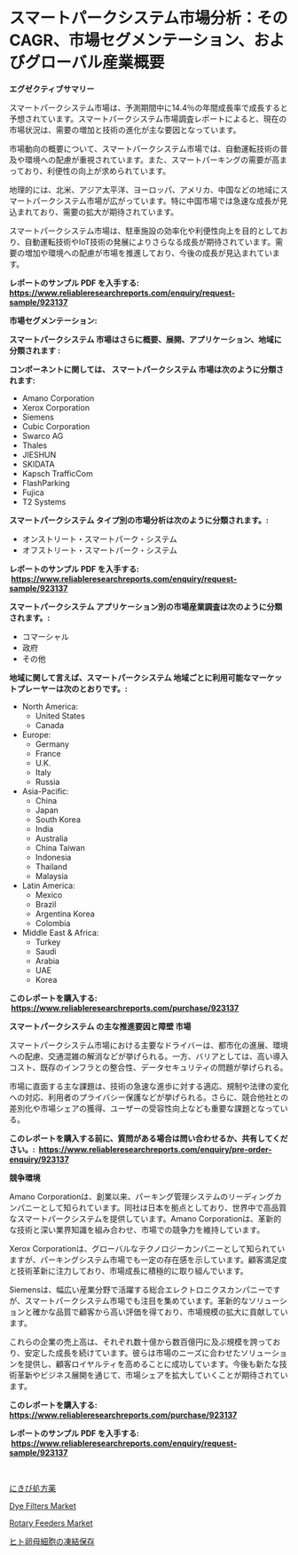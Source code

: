 <p><h1>スマートパークシステム市場分析：そのCAGR、市場セグメンテーション、およびグローバル産業概要</h1></p><p><strong>エグゼクティブサマリー</strong></p>
<p><p>スマートパークシステム市場は、予測期間中に14.4％の年間成長率で成長すると予想されています。スマートパークシステム市場調査レポートによると、現在の市場状況は、需要の増加と技術の進化が主な要因となっています。</p><p>市場動向の概要について、スマートパークシステム市場では、自動運転技術の普及や環境への配慮が重視されています。また、スマートパーキングの需要が高まっており、利便性の向上が求められています。</p><p>地理的には、北米、アジア太平洋、ヨーロッパ、アメリカ、中国などの地域にスマートパークシステム市場が広がっています。特に中国市場では急速な成長が見込まれており、需要の拡大が期待されています。</p><p>スマートパークシステム市場は、駐車施設の効率化や利便性向上を目的としており、自動運転技術やIoT技術の発展によりさらなる成長が期待されています。需要の増加や環境への配慮が市場を推進しており、今後の成長が見込まれています。</p></p>
<p><strong>レポートのサンプル PDF を入手する: <a href="https://www.reliableresearchreports.com/enquiry/request-sample/923137">https://www.reliableresearchreports.com/enquiry/request-sample/923137</a></strong></p>
<p><strong>市場セグメンテーション:</strong></p>
<p><strong> スマートパークシステム 市場はさらに概要、展開、アプリケーション、地域に分類されます :</strong></p>
<p><strong>コンポーネントに関しては、 スマートパークシステム 市場は次のように分類されます: &nbsp;</strong></p>
<p><ul><li>Amano Corporation</li><li>Xerox Corporation</li><li>Siemens</li><li>Cubic Corporation</li><li>Swarco AG</li><li>Thales</li><li>JIESHUN</li><li>SKIDATA</li><li>Kapsch TrafficCom</li><li>FlashParking</li><li>Fujica</li><li>T2 Systems</li></ul></p>
<p><strong> スマートパークシステム タイプ別の市場分析は次のように分類されます。:</strong></p>
<p><ul><li>オンストリート・スマートパーク・システム</li><li>オフストリート・スマートパーク・システム</li></ul></p>
<p><strong>レポートのサンプル PDF を入手する: &nbsp;<a href="https://www.reliableresearchreports.com/enquiry/request-sample/923137">https://www.reliableresearchreports.com/enquiry/request-sample/923137</a></strong></p>
<p><strong> スマートパークシステム アプリケーション別の市場産業調査は次のように分類されます。:</strong></p>
<p><ul><li>コマーシャル</li><li>政府</li><li>その他</li></ul></p>
<p><strong>地域に関して言えば、スマートパークシステム 地域ごとに利用可能なマーケットプレーヤーは次のとおりです。:</strong></p>
<p><ul>
    <li>
        North America:
        <ul>
            <li>United States</li>
            <li>Canada</li>
        </ul>
    </li>
    <li>
        Europe:
        <ul>
            <li>Germany</li>
            <li>France</li>
            <li>U.K.</li>
            <li>Italy</li>
            <li>Russia</li>
        </ul>
    </li>
    <li>
        Asia-Pacific:
        <ul>
            <li>China</li>
            <li>Japan</li>
            <li>South Korea</li>
            <li>India</li>
            <li>Australia</li>
            <li>China Taiwan</li>
            <li>Indonesia</li>
            <li>Thailand</li>
            <li>Malaysia</li>
        </ul>
    </li>
    <li>
        Latin America:
        <ul>
            <li>Mexico</li>
            <li>Brazil</li>
            <li>Argentina Korea</li>
            <li>Colombia</li>
        </ul>
    </li>
    <li>
        Middle East & Africa:
        <ul>
            <li>Turkey</li>
            <li>Saudi</li>
            <li>Arabia</li>
            <li>UAE</li>
            <li>Korea</li>
        </ul>
    </li>
    </ul></p>
<p><strong>このレポートを購入する: &nbsp;<a href="https://www.reliableresearchreports.com/purchase/923137">https://www.reliableresearchreports.com/purchase/923137</a></strong></p>
<p><strong>スマートパークシステム の主な推進要因と障壁 市場</strong></p>
<p><p>スマートパークシステム市場における主要なドライバーは、都市化の進展、環境への配慮、交通混雑の解消などが挙げられる。一方、バリアとしては、高い導入コスト、既存のインフラとの整合性、データセキュリティの問題が挙げられる。</p><p>市場に直面する主な課題は、技術の急速な進歩に対する適応、規制や法律の変化への対応、利用者のプライバシー保護などが挙げられる。さらに、競合他社との差別化や市場シェアの獲得、ユーザーの受容性向上なども重要な課題となっている。</p></p>
<p><strong>このレポートを購入する前に、質問がある場合は問い合わせるか、共有してください。:&nbsp; <a href="https://www.reliableresearchreports.com/enquiry/pre-order-enquiry/923137">https://www.reliableresearchreports.com/enquiry/pre-order-enquiry/923137</a></strong></p>
<p><strong>競争環境</strong></p>
<p><p>Amano Corporationは、創業以来、パーキング管理システムのリーディングカンパニーとして知られています。同社は日本を拠点としており、世界中で高品質なスマートパークシステムを提供しています。Amano Corporationは、革新的な技術と深い業界知識を組み合わせ、市場での競争力を維持しています。</p><p>Xerox Corporationは、グローバルなテクノロジーカンパニーとして知られていますが、パーキングシステム市場でも一定の存在感を示しています。顧客満足度と技術革新に注力しており、市場成長に積極的に取り組んでいます。</p><p>Siemensは、幅広い産業分野で活躍する総合エレクトロニクスカンパニーですが、スマートパークシステム市場でも注目を集めています。革新的なソリューションと確かな品質で顧客から高い評価を得ており、市場規模の拡大に貢献しています。</p><p>これらの企業の売上高は、それぞれ数十億から数百億円に及ぶ規模を誇っており、安定した成長を続けています。彼らは市場のニーズに合わせたソリューションを提供し、顧客ロイヤルティを高めることに成功しています。今後も新たな技術革新やビジネス展開を通じて、市場シェアを拡大していくことが期待されています。</p></p>
<p><strong>このレポートを購入する: &nbsp; <a href="https://www.reliableresearchreports.com/purchase/923137">https://www.reliableresearchreports.com/purchase/923137</a></strong></p>
<p><strong>レポートのサンプル PDF を入手する: &nbsp;<a href="https://www.reliableresearchreports.com/enquiry/request-sample/923137">https://www.reliableresearchreports.com/enquiry/request-sample/923137</a></strong><strong></strong></p>
<p>&nbsp;</p>
<p><p><a href="https://github.com/lababdou/Market-Research-Report-List-2/blob/main/5287457182698.md">にきび処方薬</a></p><p><a href="https://issuu.com/reportprime-2/docs/dye-filters-market-size-2030.pptx">Dye Filters Market</a></p><p><a href="https://issuu.com/reportprime-2/docs/rotary-feeders-market-size-2030.pptx">Rotary Feeders Market</a></p><p><a href="https://github.com/mohamedbakry57/Market-Research-Report-List-2/blob/main/9717785182697.md">ヒト卵母細胞の凍結保存</a></p></p>